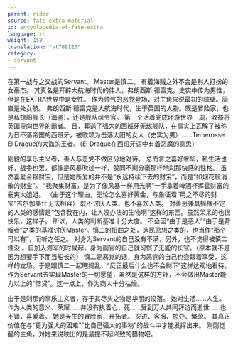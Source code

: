 ```yaml
---
parent: rider
source: fate-extra-material
id: encyclopedia-of-fate-extra
language: zh
weight: 158
translation: "vt789123"
category:
- servant
---
```


在第一战与之交战的Servant。
Master是慎二。
有着海贼之外不会是别人打扮的女豪杰。
其真名是开辟大航海时代的伟人，弗朗西斯·德雷克。史实中传为男性，但是在EXTRA世界中是女性。
作为帅气的恶党登场，对主角来说最初的障壁。简直是处女航。
弗朗西斯·德雷克是大航海时代，生于英国的人物。既是冒险家，也是私掠船舰长（海盗），还是舰队司令官。
第一个活着完成环游世界一周，收益将英国导向世界的霸者。
且，葬送了强大的西班牙无敌舰队，在事实上瓦解了被称为日不落帝国的西班牙，被歌颂为击落太阳的女人（史实为男）……Temerosse El Draque的大海的王者。（El Draque在西班牙语中有着恶魔的意思）

刚毅的享乐主义者，善人与恶党不做区分地对待。
总而言之喜好奢华，私生活也好，战争也罢，都像是风暴吹过一样，赞同不剩分毫那样地刹那快感的性格。
虽然喜爱金银财宝，但是她所爱的并不是“永远持续下去的财宝”，而是“如烟花般消散的财宝”。
“我聚集财富，是为了像风暴一样用光啊”一手拿着啤酒杯挥霍财富的豪爽大姐姐。
（由于这个理由，无论怎么喜好黄金，与象征着“用之不尽的财宝”吉尔伽美什无法相容）
既不讨厌人类，也不喜欢人类。
对善恶兼具摇摆不定的人类的感情是“包含我在内，让人没办法的生物啊”这样的东西。虽然呆呆的也很快乐，这样子。
所以，人类的判断基准十分大度。
不会因“由于是恶人”“由于是背叛者”之类的基准讨厌Master。慎二的扭曲之处，选民思想之类的，也当作“那个可以有”，而听之任之。
对身为Servant的自己没有不满，另外，也不觉得被慎二埋没 。自加入海军的时候起，身为副官的自己就习惯了无能的长官。（原本就不是因为想要手下而当船长的）
慎二是恶党的话，身为恶党的自己也会跟着享受，这样的立场。于是跟慎二一起瞎捣乱，“反正最后什么也不会剩下”这样达观地看待。
作为Servant去实现Master的一切愿望，虽然是这样的方针，不会做出Master能力以上的“借贷”。这一点上，作为商人十分枯燥。

由于是刹那的享乐主义者，存于其尽头之物是华丽的没落。
她对生活……人生。作为人类的意义、荣耀……并没有执着心，死……受到万人共同拜访而逝世……也不错，喜爱着。
她是天生的冒险家，开拓者。
突进、客服、掠夺、繁荣。
其真正价值在与“更为强大的困难”“比自己强大的事物”的战斗中才能发挥出来。
刚刚觉醒的主角，对她来说映出的是最提不起兴致的猎物吧。
